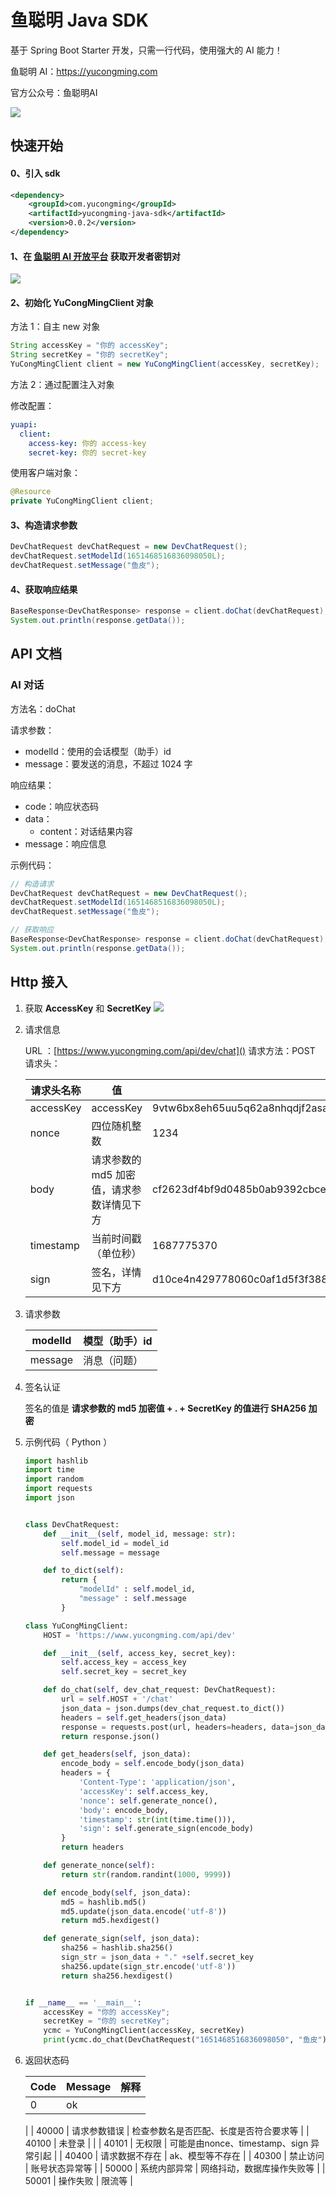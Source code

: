 # 鱼聪明 Java SDK

基于 Spring Boot Starter 开发，只需一行代码，使用强大的 AI 能力！

鱼聪明 AI：https://yucongming.com

官方公众号：鱼聪明AI

![](./doc/imgs/wechat_qrcode.png)

## 快速开始

#### 0、引入 sdk

```xml
<dependency>
    <groupId>com.yucongming</groupId>
    <artifactId>yucongming-java-sdk</artifactId>
    <version>0.0.2</version>
</dependency>
```

#### 1、在 [鱼聪明 AI 开放平台](https://www.yucongming.com/dev) 获取开发者密钥对

![](doc/imgs/dev_tutorial.png)

#### 2、初始化 YuCongMingClient 对象

方法 1：自主 new 对象

```java
String accessKey = "你的 accessKey";
String secretKey = "你的 secretKey";
YuCongMingClient client = new YuCongMingClient(accessKey, secretKey);
```

方法 2：通过配置注入对象

修改配置：

```yaml
yuapi:
  client:
    access-key: 你的 access-key
    secret-key: 你的 secret-key
```

使用客户端对象：

```java
@Resource
private YuCongMingClient client;
```

#### 3、构造请求参数

```java
DevChatRequest devChatRequest = new DevChatRequest();
devChatRequest.setModelId(1651468516836098050L);
devChatRequest.setMessage("鱼皮");
```

#### 4、获取响应结果

```java
BaseResponse<DevChatResponse> response = client.doChat(devChatRequest);
System.out.println(response.getData());
```



## API 文档

### AI 对话

方法名：doChat

请求参数：

- modelId：使用的会话模型（助手）id
- message：要发送的消息，不超过 1024 字

响应结果：

- code：响应状态码
- data： 
  - content：对话结果内容
- message：响应信息


示例代码：

```java
// 构造请求
DevChatRequest devChatRequest = new DevChatRequest();
devChatRequest.setModelId(1651468516836098050L);
devChatRequest.setMessage("鱼皮");

// 获取响应
BaseResponse<DevChatResponse> response = client.doChat(devChatRequest);
System.out.println(response.getData());
```

## Http 接入
1. 获取 **AccessKey** 和 **SecretKey**
![](doc/imgs/key_secret.png)
2. 请求信息

   URL ：[https://www.yucongming.com/api/dev/chat]()
   请求方法：POST
   请求头：
   
   | 请求头名称 | 值 | 示例值 |
   | --- | --- | --- |
   | accessKey | accessKey | 9vtw6bx8eh65uu5q62a8nhqdjf2asapp |
   | nonce | 四位随机整数 | 1234 |
   | body | 请求参数的 md5 加密值，请求参数详情见下方 | cf2623df4bf9d0485b0ab9392cbcef11 |
   | timestamp | 当前时间戳（单位秒） | 1687775370 |
   | sign | 签名，详情见下方 | d10ce4n429778060c0af1d5f3f388d39953e74d996022e6182094fa3a84adbe9 |

3. 请求参数

   | modelId | 模型（助手）id |
   | --- | --- |
   | message | 消息（问题） |

4. 签名认证 

   签名的值是 **请求参数的 md5 加密值 + . + SecretKey 的值进行 SHA256 加密**

5. 示例代码（ Python ）
   ```python
   import hashlib
   import time
   import random
   import requests
   import json
   
   
   class DevChatRequest:
       def __init__(self, model_id, message: str):
           self.model_id = model_id
           self.message = message
   
       def to_dict(self):
           return {
               "modelId" : self.model_id,
               "message" : self.message
           }
   
   class YuCongMingClient:
       HOST = 'https://www.yucongming.com/api/dev'
   
       def __init__(self, access_key, secret_key):
           self.access_key = access_key
           self.secret_key = secret_key
   
       def do_chat(self, dev_chat_request: DevChatRequest):
           url = self.HOST + '/chat'
           json_data = json.dumps(dev_chat_request.to_dict())
           headers = self.get_headers(json_data)
           response = requests.post(url, headers=headers, data=json_data)
           return response.json()
   
       def get_headers(self, json_data):
           encode_body = self.encode_body(json_data)
           headers = {
               'Content-Type': 'application/json',
               'accessKey': self.access_key,
               'nonce': self.generate_nonce(),
               'body': encode_body,
               'timestamp': str(int(time.time())),
               'sign': self.generate_sign(encode_body)
           }
           return headers
   
       def generate_nonce(self):
           return str(random.randint(1000, 9999))
   
       def encode_body(self, json_data):
           md5 = hashlib.md5()
           md5.update(json_data.encode('utf-8'))
           return md5.hexdigest()
   
       def generate_sign(self, json_data):
           sha256 = hashlib.sha256()
           sign_str = json_data + "." +self.secret_key
           sha256.update(sign_str.encode('utf-8'))
           return sha256.hexdigest()
   
   
   if __name__ == '__main__':
       accessKey = "你的 accessKey";
       secretKey = "你的 secretKey";
       ycmc = YuCongMingClient(accessKey, secretKey)
       print(ycmc.do_chat(DevChatRequest("1651468516836098050", "鱼皮")))
   
   ```

6. 返回状态码
   
   | Code | Message | 解释 |
   | --- | --- | --- |
   | 0 | ok |
   |
   | 40000 | 请求参数错误 | 检查参数名是否匹配、长度是否符合要求等 |
   | 40100 | 未登录 |
   |
   | 40101 | 无权限 | 可能是由nonce、timestamp、sign 异常引起 |
   | 40400 | 请求数据不存在 | ak、模型等不存在 |
   | 40300 | 禁止访问 | 账号状态异常等 |
   | 50000 | 系统内部异常 | 网络抖动，数据库操作失败等 |
   | 50001 | 操作失败 | 限流等 |

